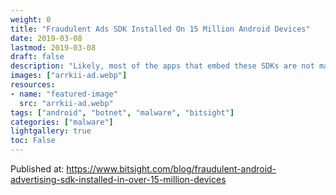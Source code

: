 ```yaml
---
weight: 0
title: "Fraudulent Ads SDK Installed On 15 Million Android Devices"
date: 2019-03-08
lastmod: 2019-03-08
draft: false
description: "Likely, most of the apps that embed these SDKs are not malicious, but are simply trying to monetize their work. However, by using these SDKs, app developers are often unknowingly placing their users at risk and facilitating advertising fraud."
images: ["arrkii-ad.webp"]
resources:
- name: "featured-image"
  src: "arrkii-ad.webp"
tags: ["android", "botnet", "malware", "bitsight"]
categories: ["malware"]
lightgallery: true
toc: False
---
```


Published at: https://www.bitsight.com/blog/fraudulent-android-advertising-sdk-installed-in-over-15-million-devices